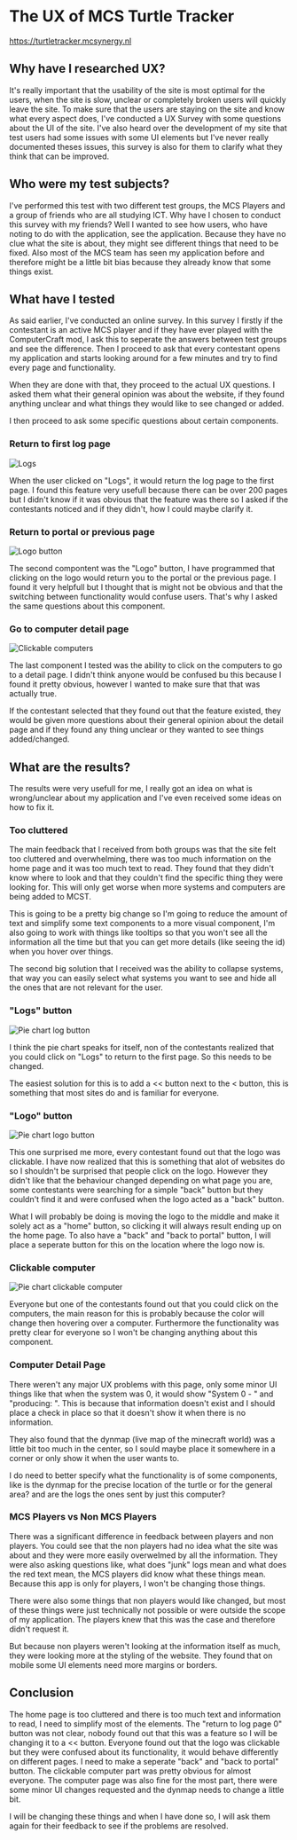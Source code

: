 # The UX of MCS Turtle Tracker
https://turtletracker.mcsynergy.nl
## Why have I researched UX?
It's really important that the usability of the site is most optimal for the users, when the site is slow, unclear or completely broken users will quickly leave the site. To make sure that the users are staying on the site and know what every aspect does, I've conducted a UX Survey with some questions about the UI of the site. I've also heard over the development of my site that test users had some issues with some UI elements but I've never really documented theses issues, this survey is also for them to clarify what they think that can be improved.

## Who were my test subjects?
I've performed this test with two different test groups, the MCS Players and a group of friends who are all studying ICT. Why have I chosen to conduct this survey with my friends? Well I wanted to see how users, who have noting to do with the application, see the application. Because they have no clue what the site is about, they might see different things that need to be fixed. Also most of the MCS team has seen my application before and therefore might be a little bit bias because they already know that some things exist.

## What have I tested
As said earlier, I've conducted an online survey. In this survey I firstly if the contestant is an active MCS player and if they have ever played with the ComputerCraft mod, I ask this to seperate the answers between test groups and see the difference. Then I proceed to ask that every contestant opens my application and starts looking around for a few minutes and try to find every page and functionality.

When they are done with that, they proceed to the actual UX questions. I asked them what their general opinion was about the website, if they found anything unclear and what things they would like to see changed or added.

I then proceed to ask some specific questions about certain components.

### Return to first log page
![Logs](https://lh4.googleusercontent.com/FXpNpodQ7JI6IsuiQYSTpuDYBtRAiwLPeWqIPmh9kueOUFINOzs5JpGD2itvnbGbf1sEFRyz-NUcAR-i7aNDYjaaoEQslLKIzGXgJa_8FiKQf1OtN275c7wXqqKFg9geHhtQj-wiFmiWf6RDdjymSjbWcb4_SMnnnCFkusb3QubEH4OSxnWhp0O3rzjtcHrz3uTu)

When the user clicked on "Logs", it would return the log page to the first page. I found this feature very usefull because there can be over 200 pages but I didn't know if it was obvious that the feature was there so I asked if the contestants noticed and if they didn't, how I could maybe clarify it.

### Return to portal or previous page
![Logo button](https://lh4.googleusercontent.com/FjAXWtGohu1WcoIyUYCOltcjAVtkH4_76rt8qrxwz9h-IdR0xSdEL55SYRIwV29ZDNlXbmPSOmeYH5UY-tnC28PUnQYefS24mzm9KCMaq8oH_5hl8q2IqUrKPW57ozBhBi02cpIOGDHtdT42E8HHe6welRf4L-F9tGl-immhtnRm3bU6BO0GP3pDcJH7ec2Ne0E-)

The second compontent was the "Logo" button, I have programmed that clicking on the logo would return you to the portal or the previous page. I found it very helpfull but I thought that is might not be obvious and that the switching between functionality would confuse users. That's why I asked the same questions about this component.

### Go to computer detail page
![Clickable computers](https://lh4.googleusercontent.com/nh5q7N7O5S2aipvHJu-_RUQ5l-cEN1421GLhFYIFAHZb0Vmu7ufEKQ8gd0Yu2h6qu-VFera-bc0D1GenaB0uwg9IwAdJL0hNrtaYveSVaYL1Pvg96xOqwLu2-B2WKq5ola6qdxTb6PjdLKUSZVp_e7tsn9iXgB1ZLJnZ3IO7LjK6yE7Vz8sXpcQqBfP8kEmrLeB5)

The last component I tested was the ability to click on the computers to go to a detail page. I didn't think anyone would be confused bu this because I found it pretty obvious, however I wanted to make sure that that was actually true.

If the contestant selected that they found out that the feature existed, they would be given more questions about their general opinion about the detail page and if they found any thing unclear or they wanted to see things added/changed.
## What are the results?
The results were very usefull for me, I really got an idea on what is wrong/unclear about my application and I've even received some ideas on how to fix it.

### Too cluttered
The main feedback that I received from both groups was that the site felt too cluttered and overwhelming, there was too much information on the home page and it was too much text to read. They found that they didn't know where to look and that they couldn't find the specific thing they were looking for. This will only get worse when more systems and computers are being added to MCST.

This is going to be a pretty big change so I'm going to reduce the amount of text and simplify some text components to a more visual component, I'm also going to work with things like tooltips so that you won't see all the information all the time but that you can get more details (like seeing the id) when you hover over things.

The second big solution that I received was the ability to collapse systems, that way you can easily select what systems you want to see and hide all the ones that are not relevant for the user.

### "Logs" button
![Pie chart log button](https://github.com/Josian2004/s3-portfolio/blob/main/portfolio_images/piechartlogsbutton.png)

I think the pie chart speaks for itself, non of the contestants realized that you could click on "Logs" to return to the first page. So this needs to be changed.

The easiest solution for this is to add a << button next to the < button, this is something that most sites do and is familiar for everyone.

### "Logo" button
![Pie chart logo button](https://github.com/Josian2004/s3-portfolio/blob/main/portfolio_images/piechartlogobutton.png)

This one surprised me more, every contestant found out that the logo was clickable. I have now realized that this is something that alot of websites do so I shouldn't be surprised that people click on the logo. However they didn't like that the behaviour changed depending on what page you are, some contestants were searching for a simple "back" button but they couldn't find it and were confused when the logo acted as a "back" button.

What I will probably be doing is moving the logo to the middle and make it solely act as a "home" button, so clicking it will always result ending up on the home page. To also have a "back" and "back to portal" button, I will place a seperate button for this on the location where the logo now is.

### Clickable computer
![Pie chart clickable computer](https://github.com/Josian2004/s3-portfolio/blob/main/portfolio_images/piechartclickablecomputer.png)

Everyone but one of the contestants found out that you could click on the computers, the main reason for this is probably because the color will change then hovering over a computer. Furthermore the functionality was pretty clear for everyone so I won't be changing anything about this component.

### Computer Detail Page

There weren't any major UX problems with this page, only some minor UI things like that when the system was 0, it would show "System 0 - " and "producing: ". This is because that information doesn't exist and I should place a check in place so that it doesn't show it when there is no information.

They also found that the dynmap (live map of the minecraft world) was a little bit too much in the center, so I sould maybe place it somewhere in a corner or only show it when the user wants to.

I do need to better specify what the functionality is of some components, like is the dynmap for the precise location of the turtle or for the general area? and are the logs the ones sent by just this computer?

### MCS Players vs Non MCS Players
There was a significant difference in feedback between players and non players. You could see that the non players had no idea what the site was about and they were more easily overwelmed by all the information. They were also asking questions like, what does "junk" logs mean and what does the red text mean, the MCS players did know what these things mean. Because this app is only for players, I won't be changing those things.

There were also some things that non players would like changed, but most of these things were just technically not possible or were outside the scope of my application. The players knew that this was the case and therefore didn't request it.

But because non players weren't looking at the information itself as much, they were looking more at the styling of the website. They found that on mobile some UI elements need more margins or borders.

## Conclusion
The home page is too cluttered and there is too much text and information to read, I need to simplify most of the elements. The "return to log page 0" button was not clear, nobody found out that this was a feature so I will be changing it to a << button. Everyone found out that the logo was clickable but they were confused about its functionality, it would behave differently on different pages. I need to make a seperate "back" and "back to portal" button. The clickable computer part was pretty obvious for almost everyone. The computer page was also fine for the most part, there were some minor UI changes requested and the dynmap needs to change a little bit.

I will be changing these things and when I have done so, I will ask them again for their feedback to see if the problems are resolved.
